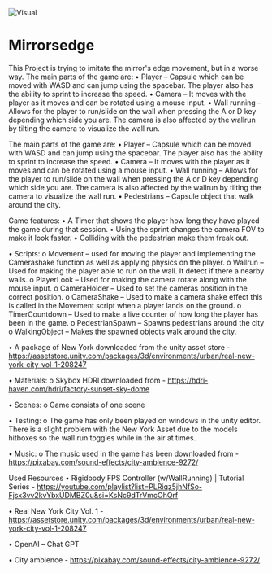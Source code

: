 ![Visual](Cityscape.png)
# Mirrorsedge
This Project is trying to imitate the mirror's edge movement, but in a worse way.
The main parts of the game are:
•	Player – Capsule which can be moved with WASD and can jump using the spacebar. The player also has the ability to sprint to increase the speed.
•	Camera – It moves with the player as it moves and can be rotated using a mouse input.
•	Wall running – Allows for the player to run/slide on the wall when pressing the A or D key depending which side you are. The camera is also affected by the wallrun by tilting the camera to visualize the wall run.

The main parts of the game are:
•	Player – Capsule which can be moved with WASD and can jump using the spacebar. The player also has the ability to sprint to increase the speed.
•	Camera – It moves with the player as it moves and can be rotated using a mouse input.
•	Wall running – Allows for the player to run/slide on the wall when pressing the A or D key depending which side you are. The camera is also affected by the wallrun by tilting the camera to visualize the wall run.
•	Pedestrians – Capsule object that walk around the city.

Game features:
•	A Timer that shows the player how long they have played the game during that session.
•	Using the sprint changes the camera FOV to make it look faster.
•	Colliding with the pedestrian make them freak out.

•	Scripts:
o	Movement – used for moving the player and implementing the Camerashake function as well as applying physics on the player.
o	Wallrun – Used for making the player able to run on the wall. It detect if there a nearby walls.
o	PlayerLook – Used for making the camera rotate along with the mouse input.
o	CameraHolder – Used to set the cameras position in the correct position.
o	CameraShake – Used to make a camera shake effect this is called in the Movement script when a player lands on the ground.
o	TimerCountdown – Used to make a live counter of how long the player has been in the game.
o	PedestrianSpawn – Spawns pedestrians around the city
o	WalkingObject – Makes the spawned objects walk around the city.

  •	A package of New York downloaded from the unity asset store - https://assetstore.unity.com/packages/3d/environments/urban/real-new-york-city-vol-1-208247

•	Materials:
  o	Skybox HDRI downloaded from - https://hdri-haven.com/hdri/factory-sunset-sky-dome
  
•	Scenes:
  o	Game consists of one scene
  
•	Testing:
  o	The game has only been played on windows in the unity editor. There is a slight problem with the New York  Asset due to the models hitboxes so the wall run toggles while in the air at times.
  
•	Music:
  o	The music used in the game has been downloaded from - https://pixabay.com/sound-effects/city-ambience-9272/

Used Resources
•	Rigidbody FPS Controller (w/WallRunning) | Tutorial Series -  https://youtube.com/playlist?list=PLRiqz5jhNfSo-Fjsx3vv2kvYbxUDMBZ0u&si=KsNc9dTrVmcOhQrf

•	Real New York City Vol. 1 -https://assetstore.unity.com/packages/3d/environments/urban/real-new-york-city-vol-1-208247

•	OpenAI – Chat GPT

•	City ambience - https://pixabay.com/sound-effects/city-ambience-9272/
